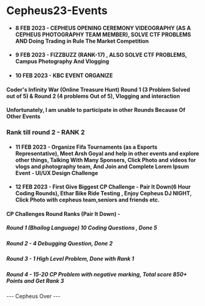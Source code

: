 # Cepheus23-Events
- #### 8 FEB 2023 - CEPHEUS OPENING CEREMONY VIDEOGRAPHY (AS A CEPHEUS PHOTOGRAPHY TEAM MEMBER), SOLVE CTF PROBLEMS AND Doing Trading in Rule The Market Competition
- #### 9 FEB 2023 - FIZZBUZZ (RANK-17) , ALSO SOLVE CTF PROBLEMS, Campus Photography And Vlogging
- #### 10 FEB 2023 - KBC EVENT ORGANIZE
#### Coder's Infinity War (Online Treasure Hunt) Round 1 (3 Problem Solved out of 5) & Round 2 (4 problems Out of 5), Vlogging and interaction
#### Unfortunately, I am unable to participate in other Rounds Because Of Other Events 
### Rank till round 2 - RANK 2
- #### 11 FEB 2023 - Organize Fifa Tournaments (as a Esports Representative), Meet Arsh Goyal and help in other events and explore other things, Talking With Many Sponsers, Click Photo and videos for vlogs and photography team, And Join and Complete Lorem Ipsum Event - UI/UX Design Challenge
- #### 12 FEB 2023 - First Give Biggest CP Challenge - Pair It Down(6 Hour Coding Rounds), Ethar Bike Ride Testing , Enjoy Cepheus DJ NIGHT, Click Photo with cepheus team,seniors and friends etc.
#### CP Challenges Round Ranks (Pair It Down) -
##### Round 1 (Bhailog Language) 10 Coding Questions , Done 5
##### Round 2 - 4 Debugging Question, Done 2
##### Round 3 - 1 High Level Problem, Done with Rank 1
##### Round 4 - 15-20 CP Problem with negative marking, Total score 850+ Points and Get Rank  3

--- Cepheus Over ---
